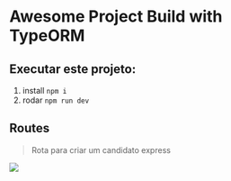 # Awesome Project Build with TypeORM

## Executar este projeto:

1. install `npm i` 
2. rodar `npm run dev` 

## Routes

>Rota para criar um candidato express


![](/assets/craindoCandidatoExpress.png)
